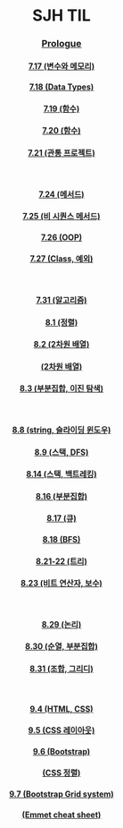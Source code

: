 <div align = "center">
 
 # **SJH TIL**

 ### [Prologue](https://github.com/SeoJunHa96/TIL/blob/main/Document/Prologue.md) 

 #### [7.17 (변수와 메모리)](https://github.com/SeoJunHa96/TIL/blob/main/Document/7.17.md)
 #### [7.18 (Data Types)](https://github.com/SeoJunHa96/TIL/blob/main/Document/7.18.md)
 #### [7.19 (함수)](https://github.com/SeoJunHa96/TIL/blob/main/Document/7.19.md)
 #### [7.20 (함수)](https://github.com/SeoJunHa96/TIL/blob/main/Document/7.20.md)
 #### [7.21 (관통 프로젝트)](https://github.com/SeoJunHa96/TIL/blob/main/Document/7.21.md)         <br/><br/><br/> 
  


 #### [7.24 (메서드)](https://github.com/SeoJunHa96/TIL/blob/main/Document/7.24.md)
 #### [7.25 (비 시퀀스 메서드)](https://github.com/SeoJunHa96/TIL/blob/main/Document/7.25.md)
 #### [7.26 (OOP)](https://github.com/SeoJunHa96/TIL/blob/main/Document/7.26.md)
 #### [7.27 (Class, 예외)](https://github.com/SeoJunHa96/TIL/blob/main/Document/7.%2027%20class%2C%20%EC%98%88%EC%99%B8.md)         <br/><br/><br/> 



 #### [7.31 (알고리즘)](https://github.com/SeoJunHa96/TIL/blob/main/Document/7.31%20%EC%95%8C%EA%B3%A0%EB%A6%AC%EC%A6%98.md)
 #### [8.1 (정렬)](https://github.com/SeoJunHa96/TIL/blob/main/Document/8.1%20%EC%A0%95%EB%A0%AC.md)
 #### [8.2 (2차원 배열)](https://github.com/SeoJunHa96/TIL/blob/main/Document/8.2%202%EC%B0%A8%EC%9B%90%20%EB%B0%B0%EC%97%B4.md)
 #### [(2차원 배열)](https://github.com/SeoJunHa96/TIL/blob/main/Document/2%EC%B0%A8%EC%9B%90%20%EB%B0%B0%EC%97%B4.md)
 #### [8.3 (부분집합, 이진 탐색)](https://github.com/SeoJunHa96/TIL/blob/main/Document/8.3%20%EB%B6%80%EB%B6%84%EC%A7%91%ED%95%A9%2C%20%EC%9D%B4%EC%A7%84%ED%83%90%EC%83%89.md)         <br/><br/><br/> 


#### [8.8 (string, 슬라이딩 윈도우)](https://github.com/SeoJunHa96/TIL/blob/main/Document/8.8%20string%2C%20%EC%8A%AC%EB%9D%BC%EC%9D%B4%EB%94%A9%20%EC%9C%88%EB%8F%84%EC%9A%B0.md)
#### [8.9 (스택, DFS)](https://github.com/SeoJunHa96/TIL/blob/main/Document/8.9%20%EC%8A%A4%ED%83%9D%2C%20DFS.md)
#### [8.14 (스택, 백트레킹)](https://github.com/SeoJunHa96/TIL/blob/main/Document/8.14%20%EC%8A%A4%ED%83%9D(Stack)%2C%20%EB%B0%B1%ED%8A%B8%EB%A0%88%ED%82%B9.md)
#### [8.16 (부분집합)](https://github.com/SeoJunHa96/TIL/blob/main/Document/8.16%20%EB%B6%80%EB%B6%84%EC%A7%91%ED%95%A9.md)
#### [8.17 (큐)](https://github.com/SeoJunHa96/TIL/blob/main/Document/8.17%20%ED%81%90(Queue).md)
#### [8.18 (BFS)](https://github.com/SeoJunHa96/TIL/blob/main/Document/8.18%20BFS.md)
#### [8.21-22 (트리)](https://github.com/SeoJunHa96/TIL/blob/main/Document/8.21%20-%208.22%20%ED%8A%B8%EB%A6%AC.md)
#### [8.23 (비트 연산자, 보수)](https://github.com/SeoJunHa96/TIL/blob/main/Document/8.23%20%EB%B9%84%ED%8A%B8%20%EC%97%B0%EC%82%B0%EC%9E%90%2C%20%EB%B3%B4%EC%88%98.md)          <br/><br/><br/> 


#### [8.29 (논리)](https://github.com/SeoJunHa96/TIL/blob/main/Document/8.29%20%EB%85%BC%EB%A6%AC.md)
#### [8.30 (순열, 부분집합)](https://github.com/SeoJunHa96/TIL/blob/main/Document/8.30%20%EC%99%84%EC%A0%84%EA%B2%80%EC%83%89%2C%20%EC%88%9C%EC%97%B4%2C%20%EB%B6%80%EB%B6%84%EC%A7%91%ED%95%A9.md)
#### [8.31 (조합, 그리디)](https://github.com/SeoJunHa96/TIL/blob/main/Document/8.31%20%EC%A1%B0%ED%95%A9%2C%20%EA%B7%B8%EB%A6%AC%EB%94%94.md)           <br/><br/><br/> 


#### [9.4 (HTML, CSS)](https://github.com/SeoJunHa96/TIL/blob/main/Document/9.4%20HTML%20CSS.md)
#### [9.5 (CSS 레이아웃)](https://github.com/SeoJunHa96/TIL/blob/main/Document/9.5%20CSS%20%EB%A0%88%EC%9D%B4%EC%95%84%EC%9B%83.md)
#### [9.6 (Bootstrap)](https://github.com/SeoJunHa96/TIL/blob/main/Document/9.6%20Bootstrap.md)
#### [(CSS 정렬)](https://github.com/SeoJunHa96/TIL/blob/main/Document/CSS%20%EC%A0%95%EB%A0%AC.md)
#### [9.7 (Bootstrap Grid system)](https://github.com/SeoJunHa96/TIL/blob/main/Document/9.7%20Bootstrap%20Grid%20system.md)
#### [(Emmet cheat sheet)]()

</div>
